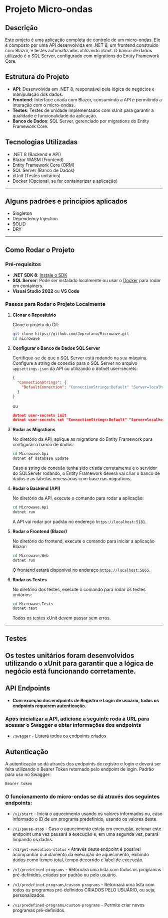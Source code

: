 # Projeto Micro-ondas

## Descrição

Este projeto é uma aplicação completa de controle de um micro-ondas. Ele é composto por uma API desenvolvida em .NET 8, um frontend construído com Blazor, e testes automatizados utilizando xUnit. O banco de dados utilizado é o SQL Server, configurado com migrations do Entity Framework Core.

## Estrutura do Projeto

- **API**: Desenvolvida em .NET 8, responsável pela lógica de negócios e manipulação dos dados.
- **Frontend**: Interface criada com Blazor, consumindo a API e permitindo a interação com o micro-ondas.
- **Testes**: Testes de unidade implementados com xUnit para garantir a qualidade e funcionalidade da aplicação.
- **Banco de Dados**: SQL Server, gerenciado por migrations do Entity Framework Core.

## Tecnologias Utilizadas

- .NET 8 (Backend e API)
- Blazor WASM (Frontend)
- Entity Framework Core (ORM)
- SQL Server (Banco de Dados)
- xUnit (Testes unitários)
- Docker (Opcional, se for containerizar a aplicação)
  
---

## Alguns padrões e princípios aplicados

- Singleton
- Dependency Injection
- SOLID
- DRY
  
---

## Como Rodar o Projeto

### Pré-requisitos

- **.NET SDK 8**: [Instale o SDK](https://dotnet.microsoft.com/download/dotnet/8.0)
- **SQL Server**: Pode ser instalado localmente ou usar o [Docker](https://hub.docker.com/_/microsoft-mssql-server) para rodar em containers.
- **Visual Studio 2022** ou **VS Code**

### Passos para Rodar o Projeto Localmente

1. **Clonar o Repositório**

   Clone o projeto do Git:
   ```bash
   git clone https://github.com/Jvprotano/Microwave.git
   cd microwave
   ```

2. **Configurar o Banco de Dados SQL Server**

   Certifique-se de que o SQL Server está rodando na sua máquina. Configure a string de conexão para o SQL Server no arquivo `appsettings.json` da API ou utilizando o dotnet user-secrets:

   ```json
   {
     "ConnectionStrings": {
       "DefaultConnection": "ConnectionStrings:Default" "Server=localhost,1433;Database=microwave;User ID=sa;Password=SUA_SENHA;Trusted_Connection=False; TrustServerCertificate=True;"
     }
   }
   ```
   ou

    ```json
   dotnet user-secrets init
    dotnet user-secrets set "ConnectionStrings:Default" "Server=localhost,1433;Database=microwave;User ID=sa;Password=SUA_SENHA;Trusted_Connection=False; TrustServerCertificate=True;"
     ```

3. **Rodar as Migrations**

   No diretório da API, aplique as migrations do Entity Framework para configurar o banco de dados:

   ```bash
   cd Microwave.Api
   dotnet ef database update
   ```

   Caso a string de conexão tenha sido criada corretamente e o servidor do SQLServer rodando, o Entity Framework deverá vai criar o banco de dados e as tabelas necessárias com base nas migrations.

4. **Rodar o Backend (API)**

   No diretório da API, execute o comando para rodar a aplicação:

   ```bash
   cd Microwave.Api
   dotnet run
   ```

   A API vai rodar por padrão no endereço `https://localhost:5181`.

5. **Rodar o Frontend (Blazor)**

   No diretório do frontend, execute o comando para iniciar a aplicação Blazor:

   ```bash
   cd Microwave.Web
   dotnet run
   ```

   O frontend estará disponível no endereço `https://localhost:5065`.

6. **Rodar os Testes**

   No diretório dos testes, execute o comando para rodar os testes unitários:

   ```bash
   cd Microwave.Tests
   dotnet test
   ```

   Todos os testes xUnit devem passar sem erros.

---

## Testes

Os testes unitários foram desenvolvidos utilizando o xUnit para garantir que a lógica de negócio está funcionando corretamente. 
---

## API Endpoints

- **Com exceção dos endpoints de Registro e Login de usuário, todos os endpoints requerem autenticação.**

### Após inicializar a API, adicione a seguinte roda à URL para acessar o Swagger e obter informações dos endpoints

- `/swagger` - Listará todos os endpoints criados

## Autenticação

A autenticação se dá através dos endpoints de registro e login e deverá ser feita utilizando o Bearer Token retornado pelo endpoint de login.
Padrão para uso no Swagger: 
   ```bash
Bearer token
   ```

### O funcionamento do micro-ondas se dá através dos seguintes endpoints: 
- `/v1/start` - Inicia o aquecimento usando os valores informados ou, caso informado o ID de um programa predefinido, usando os valores deste.

- `/v1/pause-stop` - Caso o aquecimento esteja em execução, acionar este endpoint uma vez pausará a execução e, em uma segunda vez, parará limpando os dados.

- `/v1/get-execution-status` - Através deste endpoint é possível acompanhar o andamento da execução de aquecimento, exibindo dados como tempo total, tempo decorrido e label de execução.

- `/v1/predefined-programs` - Retornará uma lista com todos os programas pré-definidos, criados por padrão ou pelo usuário.

- `/v1/predefined-programs/custom-programs` - Retornará uma lista com todos os programas pré-definidos CRIADOS PELO USUÁRIO, ou seja, personalizados.

- `/v1/predefined-programs/custom-programs` - Permite criar novos programas pré-definidos.

